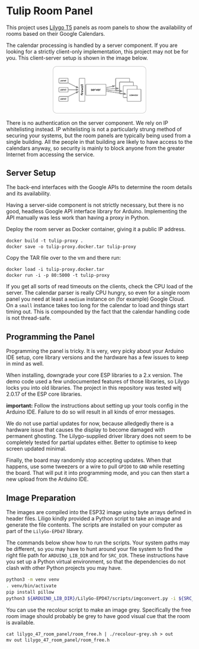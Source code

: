 # Tulip Room Panel

This project uses [Lilygo T5](https://lilygo.cc/products/t5-4-7-inch-e-paper-v2-3)
panels as room panels to show the availability of rooms based on their Google
Calendars.

The calendar processing is handled by a server component. If you are looking for
a strictly client-only implementation, this project may not be for you. This
client-server setup is shown in the image below.

<p align="center" width="100%">
    <img width="50%" src="images/client-server-arch.png">
</p>

There is no authentication on the server component. We rely on IP whitelisting
instead. IP whitelisting is not a particularly strung method of securing your
systems, but the room panels are typically being used from a single building.
All the people in that building are likely to have access to the calendars
anyway, so security is mainly to block anyone from the greater Internet from
accessing the service.

## Server Setup

The back-end interfaces with the Google APIs to determine the room details and
its availability.

Having a server-side component is not strictly necessary, but there is no good,
headless Google API interface library for Arduino. Implementing the API manually
was less work than having a proxy in Python.

Deploy the room server as Docker container, giving it a public IP address.

```
docker build -t tulip-proxy .
docker save -o tulip-proxy.docker.tar tulip-proxy
```

Copy the TAR file over to the vm and there run:

```
docker load -i tulip-proxy.docker.tar
docker run -i -p 80:5000 -t tulip-proxy
```

If you get all sorts of read timeouts on the clients, check the CPU load of the
server. The calendar parser is really CPU hungry, so even for a single room
panel you need at least a `medium` instance on (for example) Google Cloud. On a
`small` instance takes too long for the calendar to load and things start timing
out. This is compounded by the fact that the calendar handling code is not
thread-safe.

## Programming the Panel

Programming the panel is tricky. It is very, very picky about your Arduino IDE
setup, core library versions and the hardware has a few issues to keep in mind
as well.

When installing, downgrade your core ESP libraries to a 2.x version. The demo
code used a few undocumented features of those libraries, so Lilygo locks you
into old libraries. The project in this repository was tested witj 2.0.17 of the
ESP core libraries.

**important:** Follow the instructions about setting up your tools config in the
Arduino IDE.  Failure to do so will result in all kinds of error messages.

We do not use partial updates for now, because alledgedly there is a hardware
issue that causes the display to become damaged with permanent ghosting. The
Lilygo-supplied driver library does not seem to be completely tested for partial
updates either. Better to optimise to keep screen updated minimal.

Finally, the board may randomly stop accepting updates. When that happens, use
some tweezers or a wire to pull `GPIO0` to `GND` while resetting the board. That
will put it into programming mode, and you can then start a new upload from the
Arduino IDE.

## Image Preparation

The images are compiled into the ESP32 image using byte arrays defined in header
files. Liligo kindly provided a Python script to take an image and generate the
file contents. The scripts are installed on your computer as part of the
`LilyGo-EPD47` library.

The commands below show how to run the scripts. Your system paths may be
different, so you may have to hunt around your file system to find the right
file path for `ARDUINO_LIB_DIR` and for `SRC_DIR`. These instructions have you
set up a Python virtual environment, so that the dependencies do not clash with
other Python projects you may have.

```bash
python3 -m venv venv
. venv/bin/activate
pip install pillow
python3 ${ARDUINO_LIB_DIR}/LilyGo-EPD47/scripts/imgconvert.py -i ${SRC_DIR}/battery-low-300x300.png -n battery_low -o ${SRC_DIR}/lilygo_47_room_panel/battery_low.h
```

You can use the recolour script to make an image grey. Specifically the free
room image should probably be grey to have good visual cue that the room is
available.

```
cat lilygo_47_room_panel/room_free.h | ./recolour-grey.sh > out
mv out lilygo_47_room_panel/room_free.h
```

